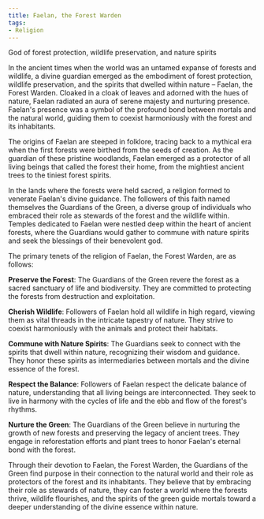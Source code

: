 ```yaml
---
title: Faelan, the Forest Warden
tags:
- Religion
---
```

God of forest protection, wildlife preservation, and nature spirits

In the ancient times when the world was an untamed expanse of forests and wildlife, a divine guardian emerged as the embodiment of forest protection, wildlife preservation, and the spirits that dwelled within nature – Faelan, the Forest Warden. Cloaked in a cloak of leaves and adorned with the hues of nature, Faelan radiated an aura of serene majesty and nurturing presence. Faelan's presence was a symbol of the profound bond between mortals and the natural world, guiding them to coexist harmoniously with the forest and its inhabitants.

The origins of Faelan are steeped in folklore, tracing back to a mythical era when the first forests were birthed from the seeds of creation. As the guardian of these pristine woodlands, Faelan emerged as a protector of all living beings that called the forest their home, from the mightiest ancient trees to the tiniest forest spirits.

In the lands where the forests were held sacred, a religion formed to venerate Faelan's divine guidance. The followers of this faith named themselves the Guardians of the Green, a diverse group of individuals who embraced their role as stewards of the forest and the wildlife within. Temples dedicated to Faelan were nestled deep within the heart of ancient forests, where the Guardians would gather to commune with nature spirits and seek the blessings of their benevolent god.

The primary tenets of the religion of Faelan, the Forest Warden, are as follows:

**Preserve the Forest**: The Guardians of the Green revere the forest as a sacred sanctuary of life and biodiversity. They are committed to protecting the forests from destruction and exploitation.

**Cherish Wildlife**: Followers of Faelan hold all wildlife in high regard, viewing them as vital threads in the intricate tapestry of nature. They strive to coexist harmoniously with the animals and protect their habitats.

**Commune with Nature Spirits**: The Guardians seek to connect with the spirits that dwell within nature, recognizing their wisdom and guidance. They honor these spirits as intermediaries between mortals and the divine essence of the forest.

**Respect the Balance**: Followers of Faelan respect the delicate balance of nature, understanding that all living beings are interconnected. They seek to live in harmony with the cycles of life and the ebb and flow of the forest's rhythms.

**Nurture the Green**: The Guardians of the Green believe in nurturing the growth of new forests and preserving the legacy of ancient trees. They engage in reforestation efforts and plant trees to honor Faelan's eternal bond with the forest.

Through their devotion to Faelan, the Forest Warden, the Guardians of the Green find purpose in their connection to the natural world and their role as protectors of the forest and its inhabitants. They believe that by embracing their role as stewards of nature, they can foster a world where the forests thrive, wildlife flourishes, and the spirits of the green guide mortals toward a deeper understanding of the divine essence within nature.